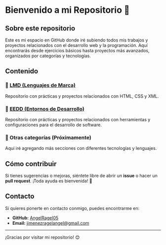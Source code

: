 # Bienvenido a mi Repositorio 📂

## Sobre este repositorio
Este es mi espacio en GitHub donde iré subiendo todos mis trabajos y proyectos relacionados con el desarrollo web y la programación. Aquí encontrarás desde ejercicios básicos hasta proyectos más avanzados, organizados por categorías y tecnologías.

## Contenido

### 📌 [LMD (Lenguajes de Marca)](LMD/README.md)
Repositorio con prácticas y proyectos relacionados con HTML, CSS y XML.

### 📌 [EEDD (Entornos de Desarrollo)](EEDD/README.md)
Repositorio con prácticas y proyectos relacionados con herramientas y configuraciones para el desarrollo de software.

### 📌 Otras categorías (Próximamente)
Aquí iré agregando más secciones con diferentes tecnologías y lenguajes.

## Cómo contribuir
Si tienes sugerencias o mejoras, siéntete libre de abrir un **issue** o hacer un **pull request**. ¡Toda ayuda es bienvenida! 🚀

## Contacto
Si quieres ponerte en contacto conmigo, puedes encontrarme en:
- **GitHub:** [AngelRagel05](https://github.com/AngelRagel05)
- **Email:** [jimenezragelangel@gmail.com](mailto:jimenezragelangel@gmail.com)

---
¡Gracias por visitar mi repositorio! 😊